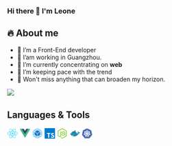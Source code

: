 ### Hi there 👋 I'm Leone

<!--
**Leonewu/Leonewu** is a ✨ _special_ ✨ repository because its `README.md` (this file) appears on your GitHub profile.

Here are some ideas to get you started:

- 🔭 I’m currently working on ...
- 🌱 I’m currently learning ...
- 👯 I’m looking to collaborate on ...
- 🤔 I’m looking for help with ...
- 💬 Ask me about ...
- 📫 How to reach me: ...
- 😄 Pronouns: ...
- ⚡ Fun fact: ...
-->

## :fire: About me
- :art: I’m a Front-End developer
- :office: I’am working in Guangzhou.
- 🌱 I’m currently concentrating on **web**
- :ramen: I’m keeping pace with the trend
- :fish_cake: Won't miss anything that can broaden my horizon.

![](https://github-readme-stats.vercel.app/api?username=Leonewu&theme=tokyonight&show_icons=true&custom_title=Leone's+GitHub+Stats)

## Languages & Tools

<p align="left">
<img src="https://github.com/devicons/devicon/blob/master/icons/react/react-original.svg" alt="react" width="25" height="25" />
<img src="https://github.com/devicons/devicon/blob/master/icons/vuejs/vuejs-original.svg" alt="vue" width="25" height="25" />
<img src="https://github.com/devicons/devicon/blob/master/icons/webpack/webpack-original.svg" alt="webpack" width="25" height="25" />
<img src="https://github.com/devicons/devicon/blob/master/icons/typescript/typescript-original.svg" alt="typescript" width="25" height="25" />
<img src="https://github.com/devicons/devicon/blob/master/icons/nodejs/nodejs-original.svg" alt="nodejs" width="25" height="25" />
<img src="https://github.com/devicons/devicon/blob/master/icons/docker/docker-original.svg" alt="docker" width="25" height="25" />
<img src="https://github.com/devicons/devicon/blob/master/icons/kubernetes/kubernetes-plain.svg" alt="kubernetes" width="25" height="25" />
</p>

